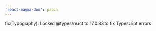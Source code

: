 ```yaml
---
'react-magma-dom': patch
---
```


fix(Typography): Locked @types/react to 17.0.83 to fix Typescript errors
